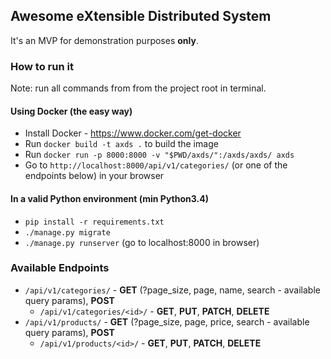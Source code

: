 ## Awesome eXtensible Distributed System 

It's an MVP for demonstration purposes **only**.

### How to run it

Note: run all commands from from the project root in terminal.

#### Using Docker (the easy way)
- Install Docker - https://www.docker.com/get-docker
- Run `docker build -t axds .` to build the image
- Run `docker run -p 8000:8000 -v "$PWD/axds/":/axds/axds/ axds`
- Go to `http://localhost:8000/api/v1/categories/` (or one of the endpoints below) in your browser

#### In a valid Python environment (min Python3.4)
- `pip install -r requirements.txt`
- `./manage.py migrate`
- `./manage.py runserver` (go to localhost:8000 in browser)


### Available Endpoints

- `/api/v1/categories/` - **GET** (?page_size, page, name, search - available query params), **POST**
  - `/api/v1/categories/<id>/` - **GET**, **PUT**, **PATCH**, **DELETE**
- `/api/v1/products/` - **GET** (?page_size, page, price, search - available query params), **POST**
  - `/api/v1/products/<id>/` - **GET**, **PUT**, **PATCH**, **DELETE**
